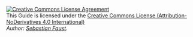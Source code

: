 <a rel="license" href="http://creativecommons.org/licenses/by-nd/4.0/"><img alt="Creative Commons License Agreement" style="border-width:0" src="http://i.creativecommons.org/l/by-nd/4.0/88x31.png" /></a>
<br/>This Guide is licensed under the <a rel="license" href="http://creativecommons.org/licenses/by-nd/4.0/">Creative Commons License (Attribution-NoDerivatives 4.0 International)</a>
<br/><i>Author: <a rel="author" href="https://github.com/Fasust">Sebastian Faust</a></i>.